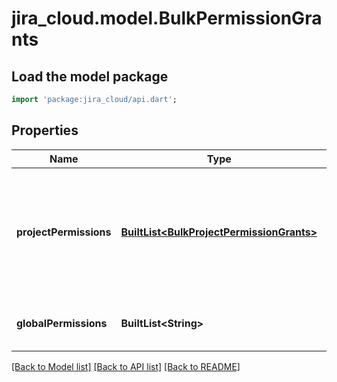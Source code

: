 # jira_cloud.model.BulkPermissionGrants

## Load the model package
```dart
import 'package:jira_cloud/api.dart';
```

## Properties
Name | Type | Description | Notes
------------ | ------------- | ------------- | -------------
**projectPermissions** | [**BuiltList&lt;BulkProjectPermissionGrants&gt;**](BulkProjectPermissionGrants.md) | List of project permissions and the projects and issues those permissions provide access to. | [default to const []]
**globalPermissions** | **BuiltList&lt;String&gt;** | List of permissions granted to the user. | [default to const []]

[[Back to Model list]](../README.md#documentation-for-models) [[Back to API list]](../README.md#documentation-for-api-endpoints) [[Back to README]](../README.md)



